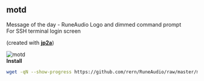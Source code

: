 motd
---

Message of the day - RuneAudio Logo and dimmed command prompt  
For SSH terminal login screen  

(created with [**jp2a**](https://github.com/cslarsen/jp2a))  

![motd](https://github.com/rern/RuneAudio/raw/master/motd/motdrune.png)  
**Install**  
```sh
wget -qN --show-progress https://github.com/rern/RuneAudio/raw/master/motd/install.sh; chmod +x install.sh; ./install.sh
```
